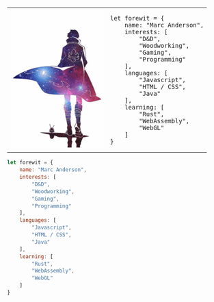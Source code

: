 <table>
  <tr>
    <td><img src="gm.gif" /></td>
    <td>
      <pre><span class="pl-k">let</span> <span class="pl-s1">forewit</span> <span class="pl-c1">=</span> <span class="pl-kos">{</span>
    <span class="pl-c1">name</span>: <span class="pl-s">"Marc Anderson"</span><span class="pl-kos">,</span>
    <span class="pl-c1">interests</span>: <span class="pl-kos">[</span>
        <span class="pl-s">"D&amp;D"</span><span class="pl-kos">,</span>
        <span class="pl-s">"Woodworking"</span><span class="pl-kos">,</span>
        <span class="pl-s">"Gaming"</span><span class="pl-kos">,</span>
        <span class="pl-s">"Programming"</span>
    <span class="pl-kos">]</span><span class="pl-kos">,</span>
    <span class="pl-c1">languages</span>: <span class="pl-kos">[</span>
        <span class="pl-s">"Javascript"</span><span class="pl-kos">,</span>
        <span class="pl-s">"HTML / CSS"</span><span class="pl-kos">,</span>
        <span class="pl-s">"Java"</span>
    <span class="pl-kos">]</span><span class="pl-kos">,</span>
    <span class="pl-c1">learning</span>: <span class="pl-kos">[</span>
        <span class="pl-s">"Rust"</span><span class="pl-kos">,</span>
        <span class="pl-s">"WebAssembly"</span><span class="pl-kos">,</span>
        <span class="pl-s">"WebGL"</span>
    <span class="pl-kos">]</span>
<span class="pl-kos">}</span></pre>
    </td>
  </tr>
</table>

```javascript
let forewit = {
    name: "Marc Anderson",
    interests: [
        "D&D",
        "Woodworking",
        "Gaming",
        "Programming"
    ],
    languages: [
        "Javascript",
        "HTML / CSS",
        "Java"
    ],
    learning: [
        "Rust",
        "WebAssembly",
        "WebGL"
    ]
}
```
